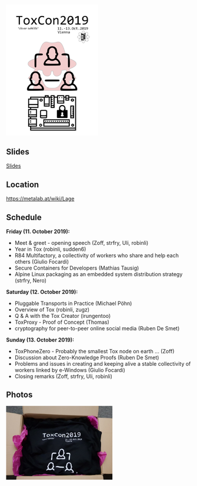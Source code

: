<img src="https://raw.githubusercontent.com/zoff99/ToxCon2019/master/poster/logo_001.png" width="250">

## Slides
[Slides](https://github.com/zoff99/ToxCon2019/tree/master/slides)

## Location
https://metalab.at/wiki/Lage

## Schedule

**Friday (11. October 2019):**
* Meet & greet - opening speech (Zoff, strfry, Uli, robinli)
* Year in Tox (robinli, sudden6)
* R84 Multifactory, a collectivity of workers who share and help each others (Giulio Focardi)
* Secure Containers for Developers (Mathias Tausig)
* Alpine Linux packaging as an embedded system distribution strategy (strfry, Nero)

**Saturday (12. October 2019):**
* Pluggable Transports in Practice (Michael Pöhn)
* Overview of Tox (robinli, zugz)
* Q & A with the Tox Creator (irungentoo)
* ToxProxy - Proof of Concept (Thomas)
* cryptography for peer-to-peer online social media (Ruben De Smet)

**Sunday (13. October 2019):**
* ToxPhoneZero - Probably the smallest Tox node on earth ... (Zoff)
* Discussion about Zero-Knowledge Proofs (Ruben De Smet)
* Problems and issues in creating and keeping alive a stable collectivity of workers linked by e-Windows (Giulio Focardi)
* Closing remarks (Zoff, strfry, Uli, robinli)


## Photos

<img src="https://raw.githubusercontent.com/zoff99/ToxCon2019/master/images/02shirts2.png" height="200"><br>
